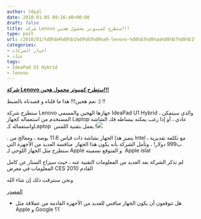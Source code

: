 ```yaml
---
author: l0yal
date: 2010-01-05 09:16:48+00:00
draft: false
title: شركة Lenovo ستطرح كمبيوتر محمول هجين!!!
type: post
url: /2010/01/%d8%b4%d8%b1%d9%83%d8%a9-lenovo-%d8%b3%d8%aa%d8%b7%d8%b1%d8%ad-%d9%83%d9%85%d8%a8%d9%8a%d9%88%d8%aa%d8%b1-%d9%85%d8%ad%d9%85%d9%88%d9%84-%d9%87%d8%ac%d9%8a%d9%86/
categories:
- أخبار الشركات
- عتاد
tags:
- IdeaPad U1 Hybrid
- lenovo
---
```


[**شركة Lenovo ستطرح كمبيوتر محمول هجين!!!**](https://www.it-scoop.com/2010/01/%d8%b4%d8%b1%d9%83%d8%a9-lenovo-%d8%b3%d8%aa%d8%b7%d8%b1%d8%ad-%d9%83%d9%85%d8%a8%d9%8a%d9%88%d8%aa%d8%b1-%d9%85%d8%ad%d9%85%d9%88%d9%84-%d9%87%d8%ac%d9%8a%d9%86/)


نعم هجين!!! هذا ما قلناه و قصدناه بالضبط :) !!

ستطرح شركة Lenovo جهازها الهجين والمسمى IdeaPad U1 Hybrid ، والذي سيتمكن المستخدم من استعماله كجهاز Laptop عادي ، أو إذا رغب يمكنه ببساطه فك الشاشة واستعماله كـLaptop  يعمل بتقنية اللمس !![![](https://www.it-scoop.com/wp-content/uploads/2010/01/IdeaPad_Hybrid_05_copy_610x543.jpg)
](https://www.it-scoop.com/2010/01/%d8%b4%d8%b1%d9%83%d8%a9-lenovo-%d8%b3%d8%aa%d8%b7%d8%b1%d8%ad-%d9%83%d9%85%d8%a8%d9%8a%d9%88%d8%aa%d8%b1-%d9%85%d8%ad%d9%85%d9%88%d9%84-%d9%87%d8%ac%d9%8a%d9%86/)

. يتميز هذا الجهاز بشاشة ذات قياس 11.6 بوصة ، ومعالج من Intel ، مع تكلفة تقديرية ب999 دولار! ، وتأمل الشركة بأنه يكون هذا الجهاز  منافسة العديد من الأجهزة التي ستطرح مثل الجهاز اللوحي لـ Apple و المتوقع تسميته  Apple islat

لم تذكر الشركة بعد العديد من المعلومات التقنية عنه ، حيث سيزاح الستار عن كامل المعلومات في معرض CES 2010 القادم

ونحن سنترقب ذلك إن شاء الله

[المصدر](http://ces.cnet.com/8301-31045_1-10424800-269.html)

- هل تتوقعون أن يكون الجهاز منافس للعديد من الأجهزة القادمة من عملاقة مثل Apple و Google ؟؟
